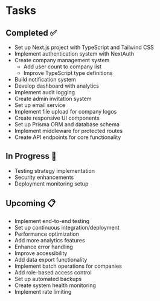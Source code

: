 # Tasks

## Completed ✅
- Set up Next.js project with TypeScript and Tailwind CSS
- Implement authentication system with NextAuth
- Create company management system
  - Add user count to company list
  - Improve TypeScript type definitions
- Build notification system
- Develop dashboard with analytics
- Implement audit logging
- Create admin invitation system
- Set up email service
- Implement file upload for company logos
- Create responsive UI components
- Set up Prisma ORM and database schema
- Implement middleware for protected routes
- Create API endpoints for core functionality

## In Progress 🚧
- Testing strategy implementation
- Security enhancements
- Deployment monitoring setup

## Upcoming 📋
- Implement end-to-end testing
- Set up continuous integration/deployment
- Performance optimization
- Add more analytics features
- Enhance error handling
- Improve accessibility
- Add data export functionality
- Implement batch operations for companies
- Add role-based access control
- Set up automated backups
- Create system health monitoring
- Implement rate limiting